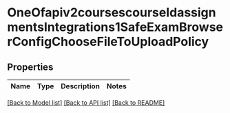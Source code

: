 # OneOfapiv2coursescourseIdassignmentsIntegrations1SafeExamBrowserConfigChooseFileToUploadPolicy

## Properties
Name | Type | Description | Notes
------------ | ------------- | ------------- | -------------

[[Back to Model list]](../README.md#documentation-for-models) [[Back to API list]](../README.md#documentation-for-api-endpoints) [[Back to README]](../README.md)

